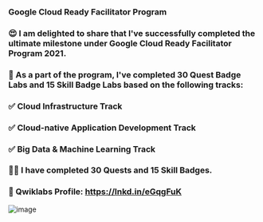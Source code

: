 ### Google Cloud Ready Facilitator Program
### 😍 I am delighted to share that I've successfully completed the ultimate milestone under Google Cloud Ready Facilitator Program 2021.
### 🚀 As a part of the program, I've completed 30 Quest Badge Labs and 15 Skill Badge Labs based on the following tracks:
### ✅ Cloud Infrastructure Track
### ✅ Cloud-native Application Development Track
### ✅ Big Data & Machine Learning Track

### 👨‍💻 I have completed 30 Quests and 15 Skill Badges.


### 🎯 Qwiklabs Profile: https://lnkd.in/eGqgFuK


![image](https://user-images.githubusercontent.com/62868878/125979662-da07123c-d76d-47cc-8f55-e531bba2d4a2.png)
